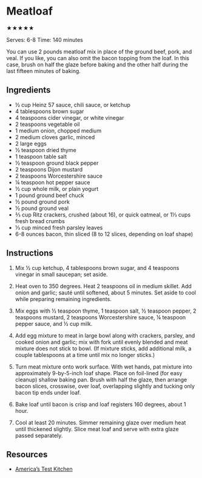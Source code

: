 # Meatloaf

★★★★★

Serves: 6-8
Time: 140 minutes

You can use 2 pounds meatloaf mix in place of the ground beef, pork, and veal. If you like, you can also omit the bacon topping from the loaf. In this case, brush on half the glaze before baking and the other half during the last fifteen minutes of baking.

## Ingredients

* ½ cup Heinz 57 sauce, chili sauce, or ketchup
* 4 tablespoons brown sugar
* 4 teaspoons cider vinegar, or white vinegar
* 2 teaspoons vegetable oil
* 1 medium onion, chopped medium
* 2 medium cloves garlic, minced
* 2 large eggs
* ½ teaspoon dried thyme
* 1 teaspoon table salt
* ½ teaspoon ground black pepper
* 2 teaspoons Dijon mustard
* 2 teaspoons Worcestershire sauce
* ¼ teaspoon hot pepper sauce
* ½ cup whole milk, or plain yogurt
* 1 pound ground beef chuck
* ½ pound ground pork
* ½ pound ground veal
* ⅔ cup Ritz crackers, crushed (about 16), or quick oatmeal, or 1⅓ cups fresh bread crumbs
* ⅓ cup minced fresh parsley leaves
* 6-8 ounces bacon, thin sliced (8 to 12 slices, depending on loaf shape)

## Instructions

1. Mix ½ cup ketchup, 4 tablespoons brown sugar, and 4 teaspoons vinegar in small saucepan; set aside.

2. Heat oven to 350 degrees. Heat 2 teaspoons oil in medium skillet. Add onion and garlic; sauté until softened, about 5 minutes. Set aside to cool while preparing remaining ingredients.

3. Mix eggs with ½ teaspoon thyme, 1 teaspoon salt, ½ teaspoon pepper, 2 teaspoons mustard, 2 teaspoons Worcestershire sauce, ¼ teaspoon pepper sauce, and ½ cup milk.

4. Add egg mixture to meat in large bowl along with crackers, parsley, and cooked onion and garlic; mix with fork until evenly blended and meat mixture does not stick to bowl. (If mixture sticks, add additional milk, a couple tablespoons at a time until mix no longer sticks.)

5. Turn meat mixture onto work surface. With wet hands, pat mixture into approximately 9-by-5-inch loaf shape. Place on foil-lined (for easy cleanup) shallow baking pan. Brush with half the glaze, then arrange bacon slices, crosswise, over loaf, overlapping slightly and tucking only bacon tip ends under loaf.

6. Bake loaf until bacon is crisp and loaf registers 160 degrees, about 1 hour.

7. Cool at least 20 minutes. Simmer remaining glaze over medium heat until thickened slightly. Slice meat loaf and serve with extra glaze passed separately.

## Resources

* [America’s Test Kitchen](https://www.americastestkitchen.com/recipes/1582-bacon-wrapped-meatloaf-with-brown-sugar-ketchup-glaze)
